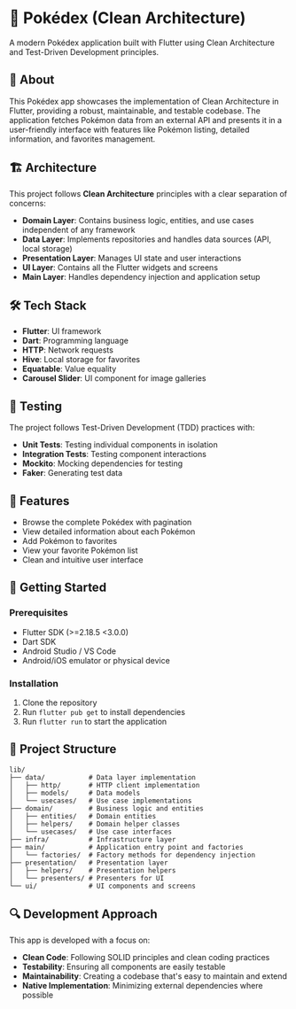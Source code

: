 # 📱 Pokédex (Clean Architecture)

A modern Pokédex application built with Flutter using Clean Architecture and Test-Driven Development principles.

## 🌟 About

This Pokédex app showcases the implementation of Clean Architecture in Flutter, providing a robust, maintainable, and testable codebase. The application fetches Pokémon data from an external API and presents it in a user-friendly interface with features like Pokémon listing, detailed information, and favorites management.

## 🏗️ Architecture

This project follows **Clean Architecture** principles with a clear separation of concerns:

- **Domain Layer**: Contains business logic, entities, and use cases independent of any framework
- **Data Layer**: Implements repositories and handles data sources (API, local storage)
- **Presentation Layer**: Manages UI state and user interactions
- **UI Layer**: Contains all the Flutter widgets and screens
- **Main Layer**: Handles dependency injection and application setup

## 🛠️ Tech Stack

- **Flutter**: UI framework
- **Dart**: Programming language
- **HTTP**: Network requests
- **Hive**: Local storage for favorites
- **Equatable**: Value equality
- **Carousel Slider**: UI component for image galleries

## 🧪 Testing

The project follows Test-Driven Development (TDD) practices with:

- **Unit Tests**: Testing individual components in isolation
- **Integration Tests**: Testing component interactions
- **Mockito**: Mocking dependencies for testing
- **Faker**: Generating test data

## 🌟 Features

- Browse the complete Pokédex with pagination
- View detailed information about each Pokémon
- Add Pokémon to favorites
- View your favorite Pokémon list
- Clean and intuitive user interface

## 🚀 Getting Started

### Prerequisites

- Flutter SDK (>=2.18.5 <3.0.0)
- Dart SDK
- Android Studio / VS Code
- Android/iOS emulator or physical device

### Installation

1. Clone the repository
2. Run `flutter pub get` to install dependencies
3. Run `flutter run` to start the application

## 📂 Project Structure

```
lib/
├── data/           # Data layer implementation
│   ├── http/       # HTTP client implementation
│   ├── models/     # Data models
│   └── usecases/   # Use case implementations
├── domain/         # Business logic and entities
│   ├── entities/   # Domain entities
│   ├── helpers/    # Domain helper classes
│   └── usecases/   # Use case interfaces
├── infra/          # Infrastructure layer
├── main/           # Application entry point and factories
│   └── factories/  # Factory methods for dependency injection
├── presentation/   # Presentation layer
│   ├── helpers/    # Presentation helpers
│   └── presenters/ # Presenters for UI
└── ui/             # UI components and screens
```

## 🔍 Development Approach

This app is developed with a focus on:

- **Clean Code**: Following SOLID principles and clean coding practices
- **Testability**: Ensuring all components are easily testable
- **Maintainability**: Creating a codebase that's easy to maintain and extend
- **Native Implementation**: Minimizing external dependencies where possible

